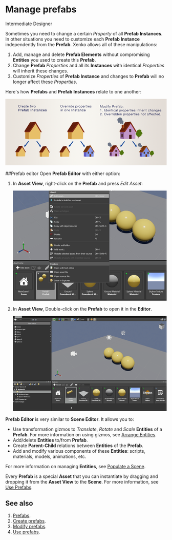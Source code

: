 # Manage prefabs
<span class="label label-doc-level">Intermediate</span>
<span class="label label-doc-audience">Designer</span>

Sometimes you need to change a certain _Property_ of all **Prefab Instances**.
In other situations you need to customize each **Prefab Instance** independently from the **Prefab**.
Xenko allows all of these manipulations:

1. Add, manage and delete **Prefab Elements** without compromising **Entities** you used to create this **Prefab**.
2. Change **Prefab** _Properties_ and all its **Instances** with identical _Properties_ will inherit these changes.
3. Customize _Properties_ of **Prefab Instance** and changes to **Prefab** will no longer affect these _Properties_.

Here's how **Prefabs** and **Prefab Instances** relate to one another:

![How Prefabs Work](media/create-manage-prefabs-how-prefabs-work.png)

##Prefab editor
Open **Prefab Editor** with either option:

1. In **Asset View**, right-click on the **Prefab** and press _Edit Asset_:

    ![Edit Prefab](media/edit-prefab-with-edit-asset-button.png)

2. In **Asset View**, Double-click on the **Prefab** to open it in the **Editor**.

    ![Open Prefab Editor](media/open-prefab-editor.gif)

**Prefab Editor** is very similar to **Scene Editor**.
It allows you to:

* Use transformation gizmos to _Translate_, _Rotate_ and _Scale_ **Entities** of a **Prefab**.
For more information on using gizmos, see [Arrange Entities](../get-started/arrange-entities.md).
* Add/delete **Entities** to/from **Prefab**.
* Create **Parent-Child** relations between **Entities** of the **Prefab**.
* Add and modify various components of these **Entities**: scripts, materials, models, animations, etc.

For more information on managing **Entities**, see [Populate a Scene](../get-started/populate-a-scene.md).

Every **Prefab** is a special **Asset** that you can instantiate by dragging and dropping it from the **Asset View** to the **Scene**.
For more information, see [Use Prefabs](use-prefabs.md).

## See also
1. [Prefabs](prefabs.md).
2. [Create prefabs](create-prefabs.md).
3. [Modify prefabs](modify-prefabs.md).
4. [Use prefabs](use-prefabs.md).

